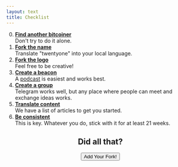 ```yaml
---
layout: text 
title: Checklist
---
```



0. **[Find another bitcoiner][teamup]** <br/>Don't try to do it alone.
1. **[Fork the name][twentyone]** <br/>Translate "twentyone" into your local language.
2. **[Fork the logo][logo]** <br/>Feel free to be creative!
3. **[Create a beacon][beacon]** <br/>A [podcast] is easiest and works best. 
4. **[Create a group][group]** <br/>Telegram works well, but any place where people can meet and exchange ideas works.
5. **[Translate content][translations]** <br/>We have a list of articles to get you started.
6. **[Be consistent][consistency]** <br/>This is key. Whatever you do, stick with it for at least 21 weeks.


<center>
    <h2>Did all that?</h2>
    <a href="https://github.com/twentyone-world/twentyone-world.github.io/blob/main/CONTRIBUTING.md">
        <button type="button" class="btn btn-primary btn-large btn-custom">Add Your Fork!</button>
    </a>
</center>

[twentyone]: /fork#the-name
[podcast]: /podcast
[beacon]: /fork#the-concept
[logo]: /logo
[teamup]: /fork#the-trick
[group]: /fork#the-trick
[translations]: /translations
[consistency]: /fork#the-trick
